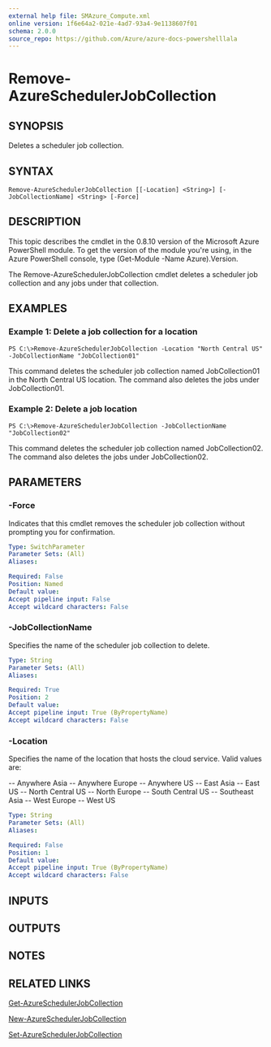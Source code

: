 ```yaml
---
external help file: SMAzure_Compute.xml
online version: 1f6e64a2-021e-4ad7-93a4-9e1138607f01
schema: 2.0.0
source_repo: https://github.com/Azure/azure-docs-powershelllala
---
```


# Remove-AzureSchedulerJobCollection
## SYNOPSIS
Deletes a scheduler job collection.

## SYNTAX

```
Remove-AzureSchedulerJobCollection [[-Location] <String>] [-JobCollectionName] <String> [-Force]
```

## DESCRIPTION
This topic describes the cmdlet in the 0.8.10 version of the Microsoft Azure PowerShell module.
To get the version of the module you're using, in the Azure PowerShell console, type (Get-Module -Name Azure).Version.

The Remove-AzureSchedulerJobCollection cmdlet deletes a scheduler job collection and any jobs under that collection.

## EXAMPLES

### Example 1: Delete a job collection for a location
```
PS C:\>Remove-AzureSchedulerJobCollection -Location "North Central US" -JobCollectionName "JobCollection01"
```

This command deletes the scheduler job collection named JobCollection01 in the North Central US location.
The command also deletes the jobs under JobCollection01.

### Example 2: Delete a job location
```
PS C:\>Remove-AzureSchedulerJobCollection -JobCollectionName "JobCollection02"
```

This command deletes the scheduler job collection named JobCollection02.
The command also deletes the jobs under JobCollection02.

## PARAMETERS

### -Force
Indicates that this cmdlet removes the scheduler job collection without prompting you for confirmation.

```yaml
Type: SwitchParameter
Parameter Sets: (All)
Aliases: 

Required: False
Position: Named
Default value: 
Accept pipeline input: False
Accept wildcard characters: False
```

### -JobCollectionName
Specifies the name of the scheduler job collection to delete.

```yaml
Type: String
Parameter Sets: (All)
Aliases: 

Required: True
Position: 2
Default value: 
Accept pipeline input: True (ByPropertyName)
Accept wildcard characters: False
```

### -Location
Specifies the name of the location that hosts the cloud service.
Valid values are: 

-- Anywhere Asia
-- Anywhere Europe
-- Anywhere US
-- East Asia
-- East US
-- North Central US
-- North Europe
-- South Central US
-- Southeast Asia
-- West Europe
-- West US

```yaml
Type: String
Parameter Sets: (All)
Aliases: 

Required: False
Position: 1
Default value: 
Accept pipeline input: True (ByPropertyName)
Accept wildcard characters: False
```

## INPUTS

## OUTPUTS

## NOTES

## RELATED LINKS

[Get-AzureSchedulerJobCollection](1f6e64a2-021e-4ad7-93a4-9e1138607f01)

[New-AzureSchedulerJobCollection](ac55e6be-eb22-4b33-afac-beb371fbbd32)

[Set-AzureSchedulerJobCollection](154ab9dd-0d0a-4709-9e5a-716088bf59e0)

